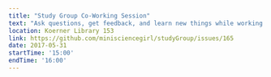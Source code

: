 ```yaml
---
title: "Study Group Co-Working Session"
text: "Ask questions, get feedback, and learn new things while working on your own projects. All levels!"
location: Koerner Library 153
link: https://github.com/minisciencegirl/studyGroup/issues/165
date: 2017-05-31
startTime: '15:00'
endTime: '16:00'
---
```

